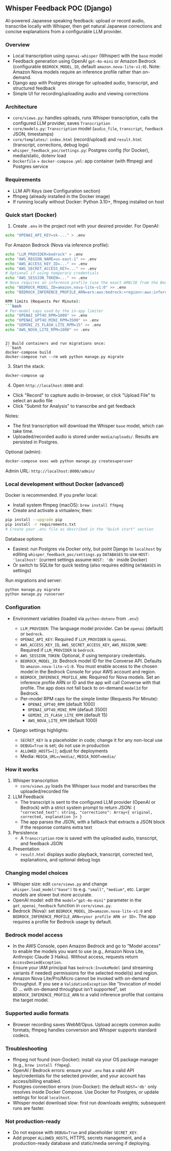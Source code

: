 ## Whisper Feedback POC (Django)

AI-powered Japanese speaking feedback: upload or record audio, transcribe locally with Whisper, then get natural Japanese corrections and concise explanations from a configurable LLM provider.

### Overview
- Local transcription using `openai-whisper` (Whisper) with the `base` model
- Feedback generation using OpenAI `gpt-4o-mini` or Amazon Bedrock (configurable `BEDROCK_MODEL_ID`, default `amazon.nova-lite-v1:0`). Note: Amazon Nova models require an inference profile rather than on-demand.
- Django app with Postgres storage for uploaded audio, transcript, and structured feedback
- Simple UI for recording/uploading audio and viewing corrections

### Architecture
- `core/views.py`: handles uploads, runs Whisper transcription, calls the configured LLM provider, saves `Transcription`
- `core/models.py`: `Transcription` model (`audio_file`, `transcript`, `feedback` JSON, timestamps)
- `core/templates/`: `index.html` (record/upload) and `result.html` (transcript, corrections, debug logs)
- `whisper_feedback_poc/settings.py`: Postgres config (for Docker), media/static, dotenv load
- `Dockerfile` + `docker-compose.yml`: app container (with ffmpeg) and Postgres service

### Requirements
- LLM API Keys (see Configuration section)
- ffmpeg (already installed in the Docker image)
- If running locally without Docker: Python 3.10+, ffmpeg installed on host

### Quick start (Docker)
1) Create `.env` in the project root with your desired provider. For OpenAI:
```bash
echo "OPENAI_API_KEY=sk-..." > .env
```
For Amazon Bedrock (Nova via inference profile):
```bash
echo "LLM_PROVIDER=bedrock" > .env
echo "AWS_REGION_NAME=us-east-1" >> .env
echo "AWS_ACCESS_KEY_ID=..." >> .env
echo "AWS_SECRET_ACCESS_KEY=..." >> .env
# Optional if using temporary credentials
echo "AWS_SESSION_TOKEN=..." >> .env
# Nova requires an inference profile (use the exact ARN/ID from the Bedrock console)
echo "BEDROCK_MODEL_ID=amazon.nova-lite-v1:0" >> .env
echo "BEDROCK_INFERENCE_PROFILE_ARN=arn:aws:bedrock:<region>:aws:inference-profile/amazon.nova-lite-v1:0" >> .env

RPM limits (Requests Per Minute):
```bash
# Per-model caps used by the in-app limiter
echo "OPENAI_GPT4O_RPM=1000" >> .env
echo "OPENAI_GPT4O_MINI_RPM=3500" >> .env
echo "GEMINI_25_FLASH_LITE_RPM=15" >> .env
echo "AWS_NOVA_LITE_RPM=1000" >> .env
```
```

2) Build containers and run migrations once:
```bash
docker-compose build
docker-compose run --rm web python manage.py migrate
```

3) Start the stack:
```bash
docker-compose up
```

4) Open `http://localhost:8000` and:
- Click "Record" to capture audio in-browser, or click "Upload File" to select an audio file
- Click "Submit for Analysis" to transcribe and get feedback

Notes:
- The first transcription will download the Whisper `base` model, which can take time.
- Uploaded/recorded audio is stored under `media/uploads/`. Results are persisted in Postgres.

Optional (admin):
```bash
docker-compose exec web python manage.py createsuperuser
```
Admin URL: `http://localhost:8000/admin/`

### Local development without Docker (advanced)
Docker is recommended. If you prefer local:
- Install system ffmpeg (macOS): `brew install ffmpeg`
- Create and activate a virtualenv, then:
```bash
pip install --upgrade pip
pip install -r requirements.txt
# Create your .env file as described in the "Quick start" section
```

Database options:
- Easiest: run Postgres via Docker only, but point Django to `localhost` by editing `whisper_feedback_poc/settings.py` `DATABASES` to use `HOST: 'localhost'` (current settings assume `HOST: 'db'` inside Docker)
- Or switch to SQLite for quick testing (also requires editing `DATABASES` in settings)

Run migrations and server:
```bash
python manage.py migrate
python manage.py runserver
```

### Configuration
- Environment variables (loaded via `python-dotenv` from `.env`):
  - `LLM_PROVIDER`: The language model provider. Can be `openai` (default) or `bedrock`.
  - `OPENAI_API_KEY`: Required if `LLM_PROVIDER` is `openai`.
  - `AWS_ACCESS_KEY_ID`, `AWS_SECRET_ACCESS_KEY`, `AWS_REGION_NAME`: Required if `LLM_PROVIDER` is `bedrock`.
  - `AWS_SESSION_TOKEN`: Optional, if using temporary credentials.
  - `BEDROCK_MODEL_ID`: Bedrock model ID for the Converse API. Defaults to `amazon.nova-lite-v1:0`. You must enable access to the chosen model in the Bedrock Console for your AWS account and region.
  - `BEDROCK_INFERENCE_PROFILE_ARN`: Required for Nova models. Set an inference profile ARN or ID and the app will call Converse with that profile. The app does not fall back to on-demand `modelId` for Bedrock.
  - Per-model RPM caps for the simple limiter (Requests Per Minute):
    - `OPENAI_GPT4O_RPM` (default 1000)
    - `OPENAI_GPT4O_MINI_RPM` (default 3500)
    - `GEMINI_25_FLASH_LITE_RPM` (default 15)
    - `AWS_NOVA_LITE_RPM` (default 1000)

- Django settings highlights:
  - `SECRET_KEY` is a placeholder in code; change it for any non-local use
  - `DEBUG=True` is set; do not use in production
  - `ALLOWED_HOSTS=[]`; adjust for deployments
  - Media: `MEDIA_URL=/media/`, `MEDIA_ROOT=media/`

### How it works
1) Whisper transcription
   - `core/views.py` loads the Whisper `base` model and transcribes the uploaded/recorded file
2) LLM Feedback
   - The transcript is sent to the configured LLM provider (OpenAI or Bedrock) with a strict system prompt to return JSON:
     `{ "corrected_text": string, "corrections": Array<{ original, corrected, explanation }> }`
   - The app parses the JSON, with a fallback that extracts a JSON block if the response contains extra text
3) Persistence
   - A `Transcription` row is saved with the uploaded audio, transcript, and feedback JSON
4) Presentation
   - `result.html` displays audio playback, transcript, corrected text, explanations, and optional debug logs

### Changing model choices
- Whisper size: edit `core/views.py` and change `whisper.load_model("base")` to e.g. `"small"`, `"medium"`, etc. Larger models are slower but more accurate.
- OpenAI model: edit the `model="gpt-4o-mini"` parameter in the `get_openai_feedback` function in `core/views.py`.
- Bedrock (Nova): set `BEDROCK_MODEL_ID=amazon.nova-lite-v1:0` and `BEDROCK_INFERENCE_PROFILE_ARN=<your profile ARN or ID>`. The app requires a profile for Bedrock usage by default.

### Bedrock model access
- In the AWS Console, open Amazon Bedrock and go to "Model access" to enable the models you want to use (e.g., Amazon Nova Lite, Anthropic Claude 3 Haiku). Without access, requests return `AccessDeniedException`.
- Ensure your IAM principal has `bedrock:InvokeModel` (and streaming variants if needed) permissions for the selected model(s) and region.
- Amazon Nova Lite/Pro/Micro cannot be invoked with on-demand throughput. If you see a `ValidationException` like "Invocation of model ID ... with on-demand throughput isn’t supported", set `BEDROCK_INFERENCE_PROFILE_ARN` to a valid inference profile that contains the target model.

### Supported audio formats
- Browser recording saves WebM/Opus. Upload accepts common audio formats; ffmpeg handles conversion and Whisper supports standard codecs.

### Troubleshooting
- ffmpeg not found (non-Docker): install via your OS package manager (e.g., `brew install ffmpeg`).
- OpenAI / Bedrock errors: ensure your `.env` has a valid API key/credentials for the selected provider, and your account has access/billing enabled.
- Postgres connection errors (non-Docker): the default `HOST='db'` only resolves inside Docker Compose. Use Docker for Postgres, or update settings for local `localhost`.
- Whisper model download slow: first run downloads weights; subsequent runs are faster.

### Not production-ready
- Do not expose with `DEBUG=True` and placeholder `SECRET_KEY`.
- Add proper `ALLOWED_HOSTS`, HTTPS, secrets management, and a production-ready database and static/media serving if deploying.
